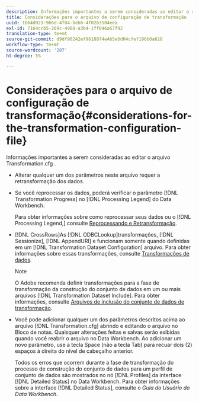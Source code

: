 ```yaml
---
description: Informações importantes a serem consideradas ao editar o arquivo Transformation.cfg .
title: Considerações para o arquivo de configuração de transformação
uuid: 1b64d023-966d-4f84-beb6-4f02b3504eea
exl-id: 7164ccb5-269c-4968-a3b4-1ff046a57f92
translation-type: tm+mt
source-git-commit: d9df90242ef96188f4e4b5e6d04cfef196b0a628
workflow-type: tm+mt
source-wordcount: '207'
ht-degree: 5%

---
```


# Considerações para o arquivo de configuração de transformação{#considerations-for-the-transformation-configuration-file}

Informações importantes a serem consideradas ao editar o arquivo Transformation.cfg .

* Alterar qualquer um dos parâmetros neste arquivo requer a retransformação dos dados.
* Se você reprocessar os dados, poderá verificar o parâmetro [!DNL Transformation Progress] no [!DNL Processing Legend] do Data Workbench.

   Para obter informações sobre como reprocessar seus dados ou o [!DNL Processing Legend,] consulte [Reprocessando e Retransformação](../../../home/c-dataset-const-proc/c-reproc-retrans/c-unst-reproc-retrans.md).

* [!DNL CrossRows]As  [!DNL ODBCLookup]transformações,  [!DNL Sessionize],  [!DNL AppendURI]  e funcionam somente quando definidas em um  [!DNL Transformation Dataset Configuration] arquivo. Para obter informações sobre essas transformações, consulte [Transformações de dados](../../../home/c-dataset-const-proc/c-data-trans/c-abt-transf.md).

   >[!NOTE]
   >
   >O Adobe recomenda definir transformações para a fase de transformação da construção do conjunto de dados em um ou mais arquivos [!DNL Transformation Dataset Include]. Para obter informações, consulte [Arquivos de inclusão do conjunto de dados de transformação](../../../home/c-dataset-const-proc/c-dataset-inc-files/c-types-dataset-inc-files/c-trans-dataset-inc-files.md#concept-c64aa78ed9ce40b8a0f4932c82ff5ace).

* Você pode adicionar qualquer um dos parâmetros descritos acima ao arquivo [!DNL Transformation.cfg] abrindo e editando o arquivo no Bloco de notas. Quaisquer alterações feitas e salvas serão exibidas quando você reabrir o arquivo no Data Workbench. Ao adicionar um novo parâmetro, use a tecla Space (não a tecla Tab) para recuar dois (2) espaços à direita do nível de cabeçalho anterior.

   Todos os erros que ocorrem durante a fase de transformação do processo de construção do conjunto de dados para um perfil de conjunto de dados são mostrados no nó [!DNL Profiles] da interface [!DNL Detailed Status] no Data Workbench. Para obter informações sobre a interface [!DNL Detailed Status], consulte o *Guia do Usuário do Data Workbench*.
